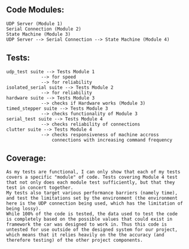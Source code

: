 ## Code Modules:
    UDP Server (Module 1)
    Serial Connection (Module 2)
    State Machine (Module 3)
    UDP Server --> Serial Connection --> State Machine (Module 4)

##  Tests:
    udp_test suite --> Tests Module 1
                 --> for speed
                 --> for reliability
    isolated_serial suite --> Tests Module 2
                 --> for reliability
    hardware suite --> Tests Module 3
                 --> checks if Hardware works (Module 3)
    timed_stepper suite --> Tests Module 3
                 --> checks functionality of Module 3
    serial_test suite --> Tests Module 4
                 --> checks reliability of connections
    clutter suite --> Tests Module 4
                 --> checks responsiveness of machine accross
                     connections with increasing command frequency

##  Coverage:
    As my tests are functional, I can only show that each of my tests
    covers a specific "module" of code. Tests covering Module 4 test
    that not only does each module test sufficiently, but that they
    test in concert together.
    My tests also target various performance barriers (namely time),
    and test the limitations set by the environment (the environment
    here is the UDP connection being used, which has the limitation of
    being lossy).
    While 100% of the code is tested, the data used to test the code
    is completely based on the possible values that could exist in
    framework the car was designed to work in. Thus this code is
    untested for use outside of the designed system for our project,
    which means that it relies heavily on the the accuracy (and
    therefore testing) of the other project components.
